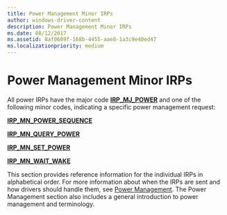 ```yaml
---
title: Power Management Minor IRPs
author: windows-driver-content
description: Power Management Minor IRPs
ms.date: 08/12/2017
ms.assetid: 8af0609f-168b-4455-aae8-1a3c9e40ed47
ms.localizationpriority: medium
---
```


# Power Management Minor IRPs





All power IRPs have the major code [**IRP\_MJ\_POWER**](irp-mj-power.md) and one of the following minor codes, indicating a specific power management request:

[**IRP\_MN\_POWER\_SEQUENCE**](irp-mn-power-sequence.md)

[**IRP\_MN\_QUERY\_POWER**](irp-mn-query-power.md)

[**IRP\_MN\_SET\_POWER**](irp-mn-set-power.md)

[**IRP\_MN\_WAIT\_WAKE**](irp-mn-wait-wake.md)

This section provides reference information for the individual IRPs in alphabetical order. For more information about when the IRPs are sent and how drivers should handle them, see [Power Management](https://msdn.microsoft.com/library/windows/hardware/ff547131). The Power Management section also includes a general introduction to power management and terminology.

 

 




